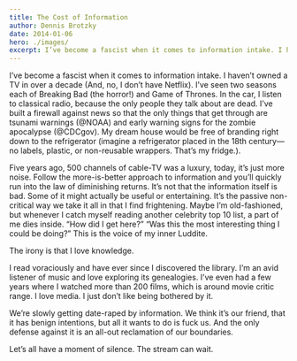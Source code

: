 ```yaml
---
title: The Cost of Information
author: Dennis Brotzky
date: 2014-01-06
hero: ./images/
excerpt: I’ve become a fascist when it comes to information intake. I haven’t owned a TV in over a decade (And, no, I don’t have Netflix).
---
```

I’ve become a fascist when it comes to information intake. I haven’t owned a TV in over a decade (And, no, I don’t have Netflix). I’ve seen two seasons each of Breaking Bad (the horror!) and Game of Thrones. In the car, I listen to classical radio, because the only people they talk about are dead. I’ve built a firewall against news so that the only things that get through are tsunami warnings (@NOAA) and early warning signs for the zombie apocalypse (@CDCgov). My dream house would be free of branding right down to the refrigerator (imagine a refrigerator placed in the 18th century—no labels, plastic, or non-reusable wrappers. That’s my fridge.).

Five years ago, 500 channels of cable-TV was a luxury, today, it’s just more noise. Follow the more-is-better approach to information and you’ll quickly run into the law of diminishing returns. It’s not that the information itself is bad. Some of it might actually be useful or entertaining. It’s the passive non-critical way we take it all in that I find frightening. Maybe I’m old-fashioned, but whenever I catch myself reading another celebrity top 10 list, a part of me dies inside. “How did I get here?” “Was this the most interesting thing I could be doing?” This is the voice of my inner Luddite.

The irony is that I love knowledge.

I read voraciously and have ever since I discovered the library. I’m an avid listener of music and love exploring its genealogies. I’ve even had a few years where I watched more than 200 films, which is around movie critic range. I love media. I just don’t like being bothered by it.

We’re slowly getting date-raped by information. We think it’s our friend, that it has benign intentions, but all it wants to do is fuck us. And the only defense against it is an all-out reclamation of our boundaries.

Let’s all have a moment of silence. The stream can wait.
